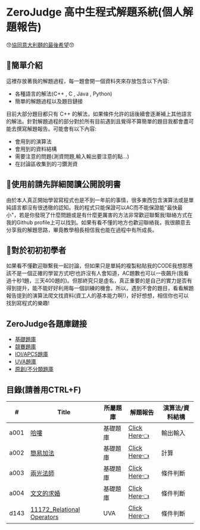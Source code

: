 # ZeroJudge 高中生程式解題系統(個人解題報告)
😙[協同意大利麵的最後希望](https://zerojudge.tw/UserStatistic?id=119723)😙
## 🍔簡單介紹
這裡存放著我的解題過程，每一題會開一個資料夾來存放包含以下內容:
- 各種語言的解法(C++ , C , Java , Python)
- 簡單的解題過程以及題目鏈接

目前大部分題目都只有 C++ 的解法，如果條件允許的話後續會逐漸補上其他語言的解法。針對解題過程的部分對於所有目前遇到且覺得不算簡單的題目我都會盡可能去撰寫解題報告。可能會有以下內容:
- 會用到的演算法
- 會用到的資料結構
- 需要注意的問題(測資問題,輸入輸出要注意的點...)
- 在討論區收集到的刁鑽測資

## 🍩使用前請先詳細閱讀公開說明書
由於本人真正開始學習寫程式也是不到一年前的事情，很多東西包含演算法或是單純語言都沒有很透徹的認知。我的程式只能保證可以AC而不能保證能"最快最小"，若是你發現了什麼問題或是有什麼更厲害的方法非常歡迎聯繫我!聯絡方式在我的Github profile上可以找到。如果有看不懂的地方也歡迎聯絡我，我很願意去分享我的解題思路，畢竟教學相長相信我也能在過程中有所成長。

## 🍖對於初初初學者
如果看不懂歡迎聯繫我一起討論，但如果只是單純的複製粘貼我的CODE我想那應該不是一個正確的學習方式吧!也許沒有人會知道，AC題數也可以一夜飆升(我看過十秒1題，三天400題的)。但那終究只是虛名，真正重要的是自己的實力是否有得到提升，能不能好好利用每一個訓練的機會。所以，遇到不會的題目，看看解題報告提到的演算法爬文找資料(資工人的基本能力啊!)，好好想想，相信你也可以找到寫程式的樂趣!

## ZeroJudge各題庫鏈接
- [基礎題庫](https://zerojudge.tw/Problems?tabid=BASIC#tab00)
- [競賽題庫](https://zerojudge.tw/Problems?tabid=CONTEST#tab01)
- [IOI/APCS題庫](https://zerojudge.tw/Problems?tabid=TOI#tab02)
- [UVA題庫](https://zerojudge.tw/Problems?tabid=UVA#tab03)
- [原創/不分類題庫](https://zerojudge.tw/Problems?tabid=ORIGINAL#tab04)

## 目錄(請善用CTRL+F)

| # | Title | 所屬題庫 | 解題報告 | 演算法/資料結構|
|---| ----- | ------- | ------- |---------------|
|a001|[哈嘍](https://zerojudge.tw/ShowProblem?problemid=a001)|基礎題庫|[Click Here👈](https://github.com/CalvinWan0101/ZeroJudge/tree/main/Basic/a001-%E5%93%88%E5%9B%89)|輸出輸入|
|a002|[簡易加法](https://zerojudge.tw/ShowProblem?problemid=a002)|基礎題庫|[Click Here👈](https://github.com/CalvinWan0101/ZeroJudge/tree/main/Basic/a002-%E7%B0%A1%E6%98%93%E5%8A%A0%E6%B3%95)|計算|
|a003|[兩光法師](https://zerojudge.tw/ShowProblem?problemid=a003)|基礎題庫|[Click Here👈](https://github.com/CalvinWan0101/ZeroJudge/tree/main/Basic/a003-%E5%85%A9%E5%85%89%E6%B3%95%E5%B8%AB%E5%8D%A0%E5%8D%9C%E8%A1%93)|條件判斷|
|a004|[文文的求婚](https://zerojudge.tw/ShowProblem?problemid=a004)|基礎題庫|[Click Here👈](https://github.com/CalvinWan0101/ZeroJudge/tree/main/Basic/a004-%E6%96%87%E6%96%87%E7%9A%84%E6%B1%82%E5%A9%9A)|條件判斷|
|d143|[11172_Relational Operators](https://zerojudge.tw/ShowProblem?problemid=d143)|UVA|[Click Here👈](https://github.com/CalvinWan0101/ZeroJudge/tree/main/UVA/d143_11172_Relational%20Operators)|條件判斷|